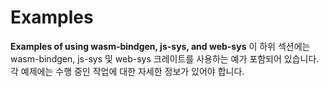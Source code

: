 # Examples


**Examples of using wasm-bindgen, js-sys, and web-sys**
이 하위 섹션에는 wasm-bindgen, js-sys 및 web-sys 크레이트를 사용하는 예가 포함되어 있습니다. 각 예제에는 수행 중인 작업에 대한 자세한 정보가 있어야 합니다.





